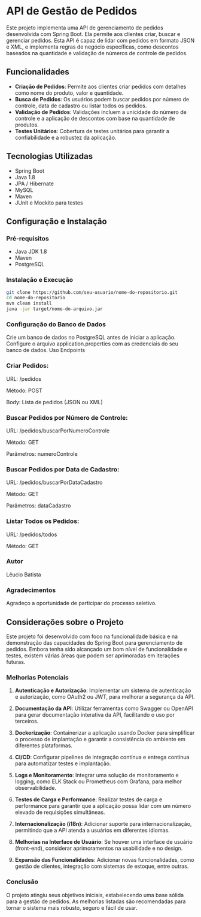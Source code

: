 # API de Gestão de Pedidos

Este projeto implementa uma API de gerenciamento de pedidos desenvolvida com Spring Boot. Ela permite aos clientes criar, buscar e gerenciar pedidos. Esta API é capaz de lidar com pedidos em formato JSON e XML, e implementa regras de negócio específicas, como descontos baseados na quantidade e validação de números de controle de pedidos.

## Funcionalidades

- **Criação de Pedidos**: Permite aos clientes criar pedidos com detalhes como nome do produto, valor e quantidade.
- **Busca de Pedidos**: Os usuários podem buscar pedidos por número de controle, data de cadastro ou listar todos os pedidos.
- **Validação de Pedidos**: Validações incluem a unicidade do número de controle e a aplicação de descontos com base na quantidade de produtos.
- **Testes Unitários**: Cobertura de testes unitários para garantir a confiabilidade e a robustez da aplicação.

## Tecnologias Utilizadas

- Spring Boot
- Java 1.8
- JPA / Hibernate
- MySQL
- Maven
- JUnit e Mockito para testes

## Configuração e Instalação

### Pré-requisitos

- Java JDK 1.8
- Maven
- PostgreSQL

### Instalação e Execução

```bash
git clone https://github.com/seu-usuario/nome-do-repositorio.git
cd nome-do-repositorio
mvn clean install
java -jar target/nome-do-arquivo.jar
```
### Configuração do Banco de Dados
Crie um banco de dados no PostgreSQL antes de iniciar a aplicação.
Configure o arquivo application.properties com as credenciais do seu banco de dados.
Uso
Endpoints

### Criar Pedidos:

URL: /pedidos

Método: POST

Body: Lista de pedidos (JSON ou XML)
### Buscar Pedidos por Número de Controle:

URL: /pedidos/buscarPorNumeroControle

Método: GET

Parâmetros: numeroControle

### Buscar Pedidos por Data de Cadastro:

URL: /pedidos/buscarPorDataCadastro

Método: GET

Parâmetros: dataCadastro

### Listar Todos os Pedidos:

URL: /pedidos/todos

Método: GET

### Autor
Lêucio Batista

### Agradecimentos 
Agradeço a oportunidade de participar do processo seletivo.

## Considerações sobre o Projeto

Este projeto foi desenvolvido com foco na funcionalidade básica e na demonstração das capacidades do Spring Boot para gerenciamento de pedidos. Embora tenha sido alcançado um bom nível de funcionalidade e testes, existem várias áreas que podem ser aprimoradas em iterações futuras.

### Melhorias Potenciais

1. **Autenticação e Autorização**: Implementar um sistema de autenticação e autorização, como OAuth2 ou JWT, para melhorar a segurança da API.

2. **Documentação da API**: Utilizar ferramentas como Swagger ou OpenAPI para gerar documentação interativa da API, facilitando o uso por terceiros.

3. **Dockerização**: Containerizar a aplicação usando Docker para simplificar o processo de implantação e garantir a consistência do ambiente em diferentes plataformas.

4. **CI/CD**: Configurar pipelines de integração contínua e entrega contínua para automatizar testes e implantação.

5. **Logs e Monitoramento**: Integrar uma solução de monitoramento e logging, como ELK Stack ou Prometheus com Grafana, para melhor observabilidade.

6. **Testes de Carga e Performance**: Realizar testes de carga e performance para garantir que a aplicação possa lidar com um número elevado de requisições simultâneas.

7. **Internacionalização (i18n)**: Adicionar suporte para internacionalização, permitindo que a API atenda a usuários em diferentes idiomas.

8. **Melhorias na Interface de Usuário**: Se houver uma interface de usuário (front-end), considerar aprimoramentos na usabilidade e no design.

9. **Expansão das Funcionalidades**: Adicionar novas funcionalidades, como gestão de clientes, integração com sistemas de estoque, entre outras.

### Conclusão

O projeto atingiu seus objetivos iniciais, estabelecendo uma base sólida para a gestão de pedidos. As melhorias listadas são recomendadas para tornar o sistema mais robusto, seguro e fácil de usar.
